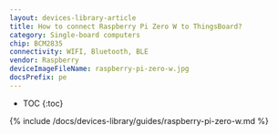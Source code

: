 ```yaml
---
layout: devices-library-article
title: How to connect Raspberry Pi Zero W to ThingsBoard?
category: Single-board computers
chip: BCM2835
connectivity: WIFI, Bluetooth, BLE
vendor: Raspberry
deviceImageFileName: raspberry-pi-zero-w.jpg
docsPrefix: pe
---
```



* TOC
{:toc}

{% include /docs/devices-library/guides/raspberry-pi-zero-w.md %}